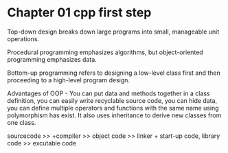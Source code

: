 # Chapter 01 cpp first step

Top-down design breaks down large programs into small, manageable unit operations.

Procedural programming emphasizes algorithms, but object-oriented programming emphasizes data.

Bottom-up programming refers to designing a low-level class first and then proceeding to a high-level program design.


Advantages of OOP - You can put data and methods together in a class definition, you can easily write recyclable source code, you can hide data, you can define multiple operators and functions with the same name using polymorphism has exist. It also uses inheritance to derive new classes from one class.

sourcecode >> +compiler >> object code >> linker + start-up code, library code >> excutable code
